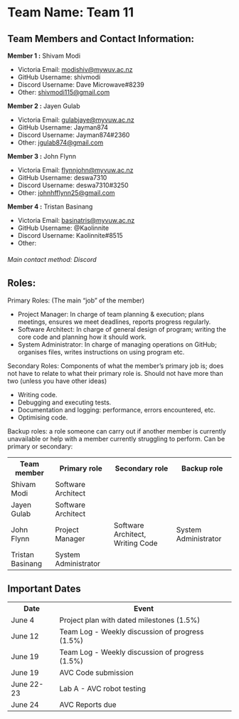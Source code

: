 # Team Name: Team 11

## Team Members and Contact Information:

**Member 1 :** Shivam Modi
- Victoria Email: modishiv@mywuv.ac.nz
-  GitHub Username: shivmodi
-  Discord Username: Dave Microwave#8239
-  Other: shivmodi115@gmail.com

**Member 2 :** Jayen Gulab
- Victoria Email: gulabjaye@myvuw.ac.nz
-  GitHub Username: Jayman874
-  Discord Username: Jayman874#2360
-  Other: jgulab874@gmail.com

**Member 3 :** John Flynn
- Victoria Email: flynnjohn@myvuw.ac.nz
-  GitHub Username: deswa7310
-  Discord Username: deswa7310#3250
-  Other: johnhfflynn25@gmail.com

**Member 4 :** Tristan Basinang
- Victoria Email: basinatris@myvuw.ac.nz
-  GitHub Username: @Kaolinnite
-  Discord Username: Kaolinnite#8515
-  Other: 

###### Main contact method: Discord


## Roles:

Primary Roles: (The main “job” of the member)
- 	Project Manager: In charge of team planning & execution; plans meetings, ensures we meet deadlines, reports progress regularly.
- 	Software Architect: In charge of general design of program; writing the core code and planning how it should work.
-	System Administrator: In charge of managing operations on GitHub; organises files, writes instructions on using program etc.

Secondary Roles: Components of what the member’s primary job is; does not have to relate to what their primary role is. Should not have more than two (unless you have other ideas)
-	Writing code.
-	Debugging and executing tests.
-	Documentation and logging: performance, errors encountered, etc.
-	Optimising code.


Backup roles: a role someone can carry out if another member is currently unavailable or help with a member currently struggling to perform. Can be primary or secondary:

<table>
	<tr>
    	<th>Team member</th>
        <th>Primary role</th>
        <th>Secondary role</th>
        <th>Backup role</th>
    </tr>
    <tr>
    	<td>Shivam Modi</td>
        <td>Software Architect</td>
        <td></td>
        <td></td>
    </tr>
    <tr>
    	<td>Jayen Gulab</td>
        <td>Software Architect</td>
        <td></td>
        <td></td>
    </tr>
    <tr>
    	<td>John Flynn</td>
        <td>Project Manager</td>
        <td>Software Architect, Writing Code</td>
        <td>System Administrator</td>
    </tr>
    <tr>
    	<td>Tristan Basinang</td>
        <td>System Administrator</td>
        <td></td>
        <td></td>
        </tr>
</table>

## Important Dates

<table>
	<tr>
    	<th>Date</th>
        <th>Event</th>
    <tr/>
    <tr>
    	<td>June 4</td>
        <td>Project plan with dated milestones (1.5%)</td>
    </tr>
    <tr>
    	<td>June 12</td>
        <td>Team Log - Weekly discussion of progress (1.5%)</td>
    </tr>
    <tr>
    	<td>June 19</td>
        <td>Team Log - Weekly discussion of progress (1.5%)</td>
    </tr>
    <tr>
    	<td>June 19</td>
        <td>AVC Code submission</td>
    </tr>
    <tr>
    	<td>June 22-23</td>
        <td>Lab A - AVC robot testing</td>
    </tr>
    <tr>
    	<td>June 24</td>
        <td>AVC Reports due</td>
    </tr>
</table>

